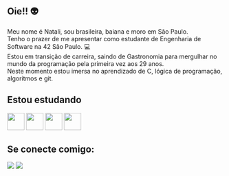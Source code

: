 ## Oie!! :alien:

Meu nome é Natali, sou brasileira, baiana e moro em São Paulo.  
Tenho o prazer de me apresentar como estudante de Engenharia de Software na 42 São Paulo. 💻  
Estou em transição de carreira, saindo de Gastronomia para mergulhar no mundo da programação pela primeira vez aos 29 anos.  
Neste momento estou imersa no aprendizado de C, lógica de programação, algoritmos e git.


 ## Estou estudando

<img loading="lazy" src="https://cdn.jsdelivr.net/gh/devicons/devicon/icons/git/git-original.svg" width="40" height="40"/> <img loading="lazy" src="https://cdn.jsdelivr.net/gh/devicons/devicon/icons/c/c-line.svg" width="40" height="40"/> <img loading="lazy" src="https://cdn.jsdelivr.net/gh/devicons/devicon/icons/csharp/csharp-original.svg" width="40" height="40"/> <img loading="lazy" img src="https://cdn.jsdelivr.net/gh/devicons/devicon/icons/linux/linux-original.svg" width="40" height="40"/> 
        
## Se conecte comigo:

<div>
<a href="https://instagram.com/natalimrocha" target="_blank"><img loading="lazy" src="https://img.shields.io/badge/-Instagram-%23E4405F?style=for-the-badge&logo=instagram&logoColor=white" target="_blank"></a>
<a href="https://www.linkedin.com/in/natali-rocha-a8435b161/" target="_blank"><img loading="lazy" src="https://img.shields.io/badge/-LinkedIn-%230077B5?style=for-the-badge&logo=linkedin&logoColor=white" target="_blank"></a>   
</div>
